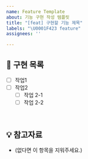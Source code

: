 ```yaml
---
name: Feature Template
about: 기능 구현 작성 템플릿
title: "[feat] 구현할 기능 제목"
labels: "\U0001F423 feature"
assignees: ''

---
```


## 📝 구현 목록

- [ ] 작업1
- [ ] 작업2
  - [ ] 작업 2-1
  - [ ] 작업 2-2

<br>

## 💡 참고자료

- (없다면 이 항목을 지워주세요.)
